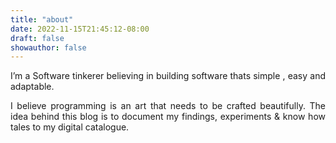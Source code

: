 ```yaml
---
title: "about"
date: 2022-11-15T21:45:12-08:00
draft: false
showauthor: false
---
```


<p align="justify">I’m a Software tinkerer believing in building software thats simple , easy and adaptable.</p>

<p align="justify">
I believe programming is an art that needs to be crafted beautifully. The idea behind this blog is to document my findings, experiments & know how tales to my digital catalogue.</p>